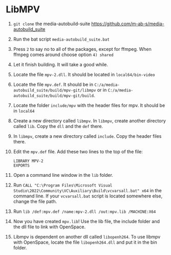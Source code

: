 # LibMPV
1. `git clone` the media-autobuild-suite https://github.com/m-ab-s/media-autobuild_suite
1. Run the bat script `media-autobuild_suite.bat`
1. Press `2` to say no to all of the packages, except for ffmpeg. When ffmpeg comes around choose option `4) shared`
1. Let it finish building. It will take a good while.
1. Locate the file `mpv-2.dll`. It should be located in `local64/bin-video`
1. Locate the file  `mpv.def`.  It should be in `C:/a/media-autobuild_suite/build/mpv-git/libmpv` or in `C:/a/media-autobuild_suite/build/mpv-git/build`.
1. Locate the folder  `include/mpv` with the header files for mpv. It should be in `local64`
1. Create a new directory called `libmpv`. In `libmpv`, create another directory called `lib`. Copy the `dll` and the `def` there. 
1. In `libmpv`, create a new directory called `include`. Copy the header files there.

1. Edit the `mpv.def` file. Add these two lines to the top of the file:

    ```
    LIBRARY MPV-2
    EXPORTS
    ```

1. Open a command line window in the `lib` folder.
1. Run `CALL "C:\Program Files\Microsoft Visual Studio\2022\Community\VC\Auxiliary\Build\vcvarsall.bat" x64` in the command line. If your `vcvarsall.bat` script is located somewhere else, change the file path.
1. Run `lib /def:mpv.def /name:mpv-2.dll /out:mpv.lib /MACHINE:X64`
1. Now you have created `mpv.lib`! Use the lib file, the include folder and the dll file to link with OpenSpace.
1. Libmpv is dependent on another dll called `libopenh264`. To use libmpv with OpenSpace, locate the file `libopenh264.dll` and put it in the bin folder.
